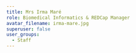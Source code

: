 ```yaml
---
title: Mrs Irma Maré
role: Biomedical Informatics & REDCap Manager
avatar_filename: irma-mare.jpg
superuser: false
user_groups:
  - Staff
---
```

